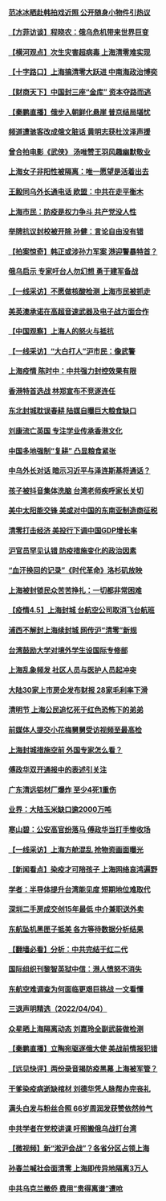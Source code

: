 #### [范冰冰晒赴韩拍戏近照 公开随身小物件引热议](../pages/nsc413/n13697935.md) 
#### [【方菲访谈】程晓农：俄乌危机带来世界巨变](../pages/nsc413/n13697188.md) 
#### [【横河观点】次生灾害超病毒 上海清零难实现](../pages/nsc413/n13697939.md) 
#### [【十字路口】上海搞清零大跃进 中南海政治博奕](../pages/nsc413/n13697058.md) 
#### [【财商天下】中国封三座“金库” 资本夺路而逃](../pages/nsc413/n13697618.md) 
#### [【秦鹏直播】俄步入朝鲜化悬崖 普京结局堪忧](../pages/nsc413/n13697895.md) 
#### [频道遭骇客改成俄文脏话 黄明志获杜汶泽声援](../pages/nsc413/n13697821.md) 
#### [曾合拍电影《武侠》 汤唯赞王羽风趣幽默敬业](../pages/nsc413/n13697712.md) 
#### [上海女子非阳性被隔离：唯一愿望是活着出去](../pages/nsc413/n13697671.md) 
#### [王毅同乌外长通电话 欧盟：中共在走平衡木](../pages/nsc413/n13697229.md) 
#### [上海市民：防疫是权力争斗 共产党没人性](../pages/nsc413/n13697868.md) 
#### [举牌抗议封校被开除 孙健：言论自由没有错](../pages/nsc413/n13697694.md) 
#### [【拍案惊奇】韩正或涉孙力军案 港迎警暴特首？](../pages/nsc413/n13696937.md) 
#### [俄乌启示 专家吁台人勿幻想 勇于建军备战](../pages/nsc413/n13697645.md) 
#### [【一线采访】不愿做核酸检测 上海市民被抓走](../pages/nsc413/n13696897.md) 
#### [美英澳承诺在高超音速武器及电子战方面合作](../pages/nsc413/n13697598.md) 
#### [【中国观察】上海人的怒火与抵抗](../pages/nsc413/n13697194.md) 
#### [【一线采访】“大白打人”沪市民：像武警](../pages/nsc413/n13697595.md) 
#### [上海疫情 陈时中：中共强力封控效果有限](../pages/nsc413/n13697070.md) 
#### [香港特首选战 林郑宣布不竞逐连任](../pages/nsc413/n13697545.md) 
#### [东北封城耽误春耕 陆媒自曝巨大粮食缺口](../pages/nsc413/n13697501.md) 
#### [刘康流亡英国 专注学业传承香港文化](../pages/nsc413/n13697525.md) 
#### [中国多地强制“复耕” 凸显粮食紧张](../pages/nsc413/n13697440.md) 
#### [中乌外长对话 暗示习近平与泽连斯基将通话？](../pages/nsc413/n13697312.md) 
#### [孩子被抖音集体洗脑 台湾老师疾呼家长关切](../pages/nsc413/n13697365.md) 
#### [美中太阳能交锋 美或对中国的东南亚制造商征税](../pages/nsc413/n13697293.md) 
#### [清零打击经济 美投行下调中国GDP增长率](../pages/nsc413/n13697211.md) 
#### [沪官员罕见认错 防疫措施变化的政治因素](../pages/nsc413/n13697172.md) 
#### [“血汗换回的记录”《时代革命》洛杉矶放映](../pages/nsc413/n13696239.md) 
#### [上海被封锁民众苦苦挣扎：一切都非常困难](../pages/nsc413/n13696972.md) 
#### [【疫情4.5】上海封城 台航空公司取消飞台航班](../pages/nsc413/n13695961.md) 
#### [浦西不解封上海续封城 网传沪“清零”新规](../pages/nsc413/n13695946.md) 
#### [台湾鼓励大学对境外学生设国际专修部](../pages/nsc413/n13696807.md) 
#### [上海乱象频发 社区人员与医护人员起冲突](../pages/nsc413/n13696672.md) 
#### [大陆30家上市房企发布财报 28家毛利率下滑](../pages/nsc413/n13696668.md) 
#### [清明节 上海公民追忆死于红色恐怖下的弟弟](../pages/nsc413/n13696608.md) 
#### [前媒体人提交小花梅舅舅受访视频至最高检](../pages/nsc413/n13696694.md) 
#### [上海封城措施空前 外国专家怎么看？](../pages/nsc413/n13696590.md) 
#### [傅政华双开通报中的表述引关注](../pages/nsc413/n13696470.md) 
#### [广东清远铝材厂爆炸 至少4死1重伤](../pages/nsc413/n13696566.md) 
#### [业界：大陆玉米缺口逾2000万吨](../pages/nsc413/n13696269.md) 
#### [寒山碧：公安高官纷落马 傅政华当打手惨收场](../pages/nsc413/n13696140.md) 
#### [【一线采访】上海方舱混乱 抢物资画面曝光](../pages/nsc413/n13696233.md) 
#### [【新闻看点】染疫才可陪孩子 上海网络哀鸿遍野](../pages/nsc413/n13695208.md) 
#### [学者：半导体提升台湾能见度 短期地位难取代](../pages/nsc413/n13696319.md) 
#### [深圳二手房成交创15年最低 中介兼职送外卖](../pages/nsc413/n13696064.md) 
#### [东航坠机黑匣子抵美 各方等待数据分析结果](../pages/nsc413/n13696141.md) 
#### [【翻墙必看】分析：中共完结于红二代](../pages/nsc413/n13696228.md) 
#### [国际组织刊黎智英狱中信：港人愤怒不消失](../pages/nsc413/n13696138.md) 
#### [东航空难调查为何面临更艰巨挑战 一文看懂](../pages/nsc413/n13695603.md) 
#### [三退声明精选（2022/04/04）](../pages/nsc413/n13696178.md) 
#### [众星晒上海隔离动态 刘嘉玲全副武装做检测](../pages/nsc413/n13695850.md) 
#### [【秦鹏直播】立陶宛驱逐俄大使 美战前情报犯错](../pages/nsc413/n13695870.md) 
#### [【远见快评】两份录音揭防疫黑幕 上海被军管？](../pages/nsc413/n13695858.md) 
#### [干爹染疫病逝缺棺材 刘德华凭人脉帮办完丧礼](../pages/nsc413/n13695754.md) 
#### [满头白发与粉丝合照 66岁周润发获赞依然帅气](../pages/nsc413/n13695675.md) 
#### [中共学者在党校讲课 吁照搬俄乌战打台湾](../pages/nsc413/n13695663.md) 
#### [【微视频】新“淞沪会战”？各省分区占领上海](../pages/nsc413/n13695157.md) 
#### [孙春兰喊社会面清零 上海即传异地隔离3万人](../pages/nsc413/n13695501.md) 
#### [中共乌克兰撤侨 费用“贵得离谱”遭呛](../pages/nsc413/n13695672.md) 
